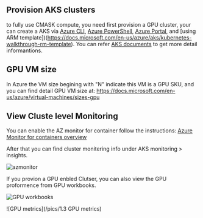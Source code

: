 ## Provision AKS clusters
to fully use CMASK compute, you need first provision a GPU cluster, your can create a AKS via [Azure CLI](https://docs.microsoft.com/en-us/azure/aks/kubernetes-walkthrough), [Azure PowerShell](https://docs.microsoft.com/en-us/azure/aks/kubernetes-walkthrough-powershell), [Azure Portal](https://docs.microsoft.com/en-us/azure/aks/kubernetes-walkthrough-portal), and [using ARM template])(https://docs.microsoft.com/en-us/azure/aks/kubernetes-walkthrough-rm-template). You can refer [AKS documents](https://docs.microsoft.com/en-us/azure/aks/) to get more detail informantions.

## GPU VM size

In Azure the VM size begining with "N" indicate this VM is a GPU SKU, and you can find detail GPU VM size at: https://docs.microsoft.com/en-us/azure/virtual-machines/sizes-gpu

## View Cluste level Monitoring

You can enable the AZ monitor for container follow the instructions: [Azure Monitor for containers overview](https://docs.microsoft.com/en-us/azure/azure-monitor/insights/container-insights-overview?toc=https%3A%2F%2Fdocs.microsoft.com%2Fen-us%2Fazure%2Faks%2Ftoc.json&bc=https%3A%2F%2Fdocs.microsoft.com%2Fen-us%2Fazure%2Fbread%2Ftoc.json)

After that you can find cluster monitering info under AKS monitoring > insights.

![azmonitor](/pics/1.1-azminitor)

If you provion a GPU enbled Clutser, you can also view the GPU proformence from GPU workbooks.

![GPU workbooks](/pics/1.2GPU-monitor)

![GPU metrics](/pics/1.3 GPU metrics)